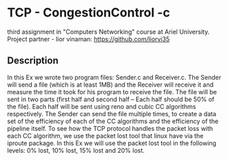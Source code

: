 # TCP - CongestionControl -c
third assignment in "Computers Networking" course at Ariel University. 
Project partner - lior vinaman: https://github.com/liorvi35
## Description
In this Ex we wrote two program files: Sender.c and Receiver.c. The Sender will send a file (which is at least 1MB) and the Receiver will receive it and measure the time it took for his program to receive the file. The file will be sent in two parts (first half and second half – Each half should be 50% of the file). Each half will be sent using reno and cubic CC algorithms respectively. The Sender can send the file multiple times, to create a data set of the efficiency of each of the CC algorithms and the efficiency of the pipeline itself. To see how the TCP protocol handles the packet loss with each CC algorithm, we use the packet lost tool that linux have via the iproute package. In this Ex we will use the packet lost tool in the following levels: 0% lost, 10% lost, 15% lost and 20% lost.

